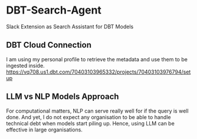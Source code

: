 # DBT-Search-Agent
Slack Extension as Search Assistant for DBT Models

## DBT Cloud Connection

I am using my personal profile to retrieve the metadata and use them to be ingested inside.
https://vq708.us1.dbt.com/70403103965332/projects/70403103976794/setup

## LLM vs NLP Models Approach

For computational matters, NLP can serve really well for if the query is well done. And yet, I do not expect any organisation to be able to handle technical debt when models start piling up. Hence, using LLM can be effective in large organisations. 


